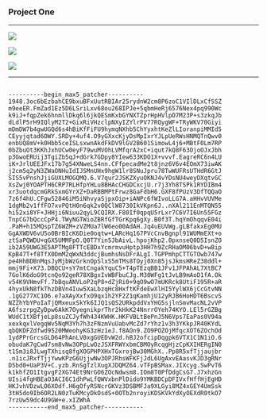 
### Project One
***

![](http://i.giphy.com/xTiN0ybaVlF4BBtjLa.gif)

![](http://i.giphy.com/xTiN0G6XGwfxhzYGXu.gif)

![](http://i.giphy.com/3o84TWumZFZeRCGz8k.gif)

***

<pre><code>
----------begin_max5_patcher----------
1948.3oc6bEzbahCE9bxuBFxUutRBIAr25rydnW2cm8P6zoC1VIlDLxCfSSZ
m9eeER.FmZad1Ez5D6LSriLxv68ou268IPJe+5qbmHeRj6576Nex4pq990Wc
k9iJ+fqpZek6hnmllDkq6l6jkQESmKxbGYNXTZprHpHVlpO7M23P+s3zkqJb
dLdlP5rH9IQlyM2T2+GixRiVHzclpNXyIZYlrPV77RQygWF+TRyWKV70Giyi
mDmDW7b4gwUGQd6s4hBiKfFiFU9hymqNXhb5ChYyxhtKeZlLIoranpiMMId5
CEyyjqtad6OWY.SRDy+4uf4.O9yGXxcKjyDsMpIxrYJLpUeRWsHNMQTnQwv0
enbUQ8mV+k0Hbb5ceISLsxwnAkdFkDV9lGV2B601SimowL4j6+MBtF0Lm7RP
0bZbuOt3KKhJxhUCw0eyF79wuMVOhLVMfqrA2xC+iqut7kQ8F63OjoOJxJbh
p3GwoERUij3TgiZb5qJ+dGrk7GDpy8YIew633KDO1X+vvvf.EagreRC6n4LU
iK+JrlUEEJFx17b7g54XNweLS4nn.CFfpecadMe2t8jnz6V6v4EOmX73iwAK
j2cm5q2yN3ZWaONHuIdIJSMnUHx9hgW1lr8SNuJpru78TwWUFRsUTHdR6GtJ
SIS5vPnshJjiGUXLMOGQMQ.6.V7qur2JSKZXyuOKNJ4vYDsNU4weyDXqtvGC
XsZwj0YOAPTH6CRP7RLHfpYHLu8BHAcCHGDCxcjU.r7j3Yh8TSPk1RYDIBm4
xr3uotdqcmGRkSxmGYrXZ+DaRBBMPtFrwz8GaFdbH6.GXF8fPUzV3DfTQQaO
7z6f4hU.CFgw52846iM5iNhvyaSjpxOip+iANPc6fWIvoLLG7A.aHHvVUVMe
1dgMb2v1ffFO7xvPQtH0n6qk2v0QClW8730IkVKpn6J..nXAl211EnMTQN55
hi52xi8YF+JHHji6Niuu2qyL9CQIRX.F80If0qpqU5rLxr7C6V7I6Un55FGz
TnpCG7bQccCpP4.TWyNGTWioZBRfGfTGrKpq6gXy.B0f3T.hqYmOhqqvE04i
.PaM+h15MQspTZ6WZM+zVZMUa7lW6eo00AdAH.Jq4uEUVWg.gLBfakxEg0MU
GgAXWDV6vU5o0BrBIcK6Die0oqtw+LARcHq167PVcCnvBgnpl91WUMmEXt+o
ztSaPQWDU+qGX5UMMFpO.Q0T7Yin5JbAivL.hpojKhp2.0pxnseQ0D5IsnZO
ib2A59UWG3E5APTMg8FTTcEBDxYcmrmvuHptp3HH7h9ZcRHaOM06bvD+w8ip
KpB47T+f8TfX0DmM2qWxN3ddcjBumhsNsDFrALgI.TGPPmhpCTTGTOwb747w
pe4HhBDBnMqsJyMjbWzGrknOpSlxS5mTMs8TOyj0Xn85jsJkmsHReZ38ddl+
mmj9Fi+X73.DBQCU+sY7mtCngakYquC5+T4pTEzqBB1JFv1JFPAhAL7XtBC7
7GolK6doG9tcnQo92geR78XBgxIvWBFbuCJg.M30WFg1tJvLB9mAoD1fA.Ok
v54K9VHmvFf.7bBquANVLoP2qP8+dZjRi0+9gO9wO7mUKRck8UtiF195R+aR
4hyxUkN8fkThzDBVn4Iuw5XaLbzqHc8HxftKFdeEwXlHI5YylWX6jCcGtvNN
.1gG277XC1O6.e7aXAyXxfxO9qx1h2YF2Z1qKamhjU12yRJB6HoHDT6BscvS
NZZhYbYPoIaTjQMxeuxSkYk6IJQ1sQS2URkpddVxYHG5sjlnSmvMacNL2vVP
A6fszrpgZyDpw6AkK7OyegnikprThr2kHkK24NnrrOYeh74KYO.LEl5rGZBg
WUdC1tXBfjeLp8suZCJyfWh434KWHK.HKFVBLtBePnJ5N6Vps7EaPas0V94a
xexkqxlVegqWv5NqM3Yh7h3zFNzmVuUabvMcZd7rYhz1v3h3YKkpJR40KYdL
qbQKDFZdfwd9520MWeohyKG3zHz1eJ.f8AOn9.ZO9POZOjMfqcXOT6ZOchOd
1ydPPrGrcsGLD64PhAnLV0xgGUEDvW2d.hBJ2ofcipDqgpk6VTX1C1N1iO.6
obudaK7gCwd7sm8vNw3OPpLwOzJSXFRWYxbmCBMOyRcqgHjzCpKXIHERgIN0
t1Sm3i8JLwgTXhisq8fgXOGPHPXHxTGxrojBw30MGhX..Pp8R5xfTjjaujbr
.n1icJRxfTjjYwwKPzG6UjjwNw3OPJRhsWFKFjJdL6UgAxvEAasvKJD3gRNr
D5bd0+UaP3V+C.yzb.RnSgTzlXugXJDQMZ64.vTFpBSMax.JIXcyg.SwPvT6
k1khfZO1ItgvgF2XG74Et9NrGO6ZOcNdwsm8.IOm8T0PfDdgCsG7.J7xhzGn
UIsi4fgHBEaO3ACI6C1dhPwLfQWVxbnPlDido9YMKBDCpDFIVxfHffHjEgHD
HKJvhVDzwLO6XOdf.H6gOfyRSNcrGKVz3DSBMFJa9XLGyi8MZ4xGEY4UmSsk
3tH5do9Ib6OR2LN0zTuKMcyDkOsdS+0OTb2nroyiKDSKVkYdXyOEXdR0tkO7
7rzUw59dc4U9GW+e.xIZWhA
-----------end_max5_patcher-----------
</code></pre>
